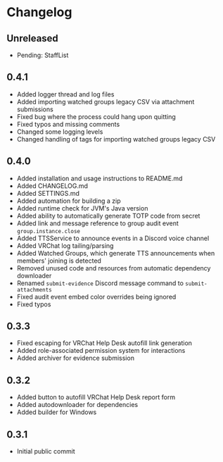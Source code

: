 
# Changelog

## Unreleased
  - Pending: StaffList

## 0.4.1
  - Added logger thread and log files
  - Added importing watched groups legacy CSV via attachment submissions
  - Fixed bug where the process could hang upon quitting
  - Fixed typos and missing comments
  - Changed some logging levels
  - Changed handling of tags for importing watched groups legacy CSV

## 0.4.0
  - Added installation and usage instructions to README.md
  - Added CHANGELOG.md
  - Added SETTINGS.md
  - Added automation for building a zip
  - Added runtime check for JVM's Java version
  - Added ability to automatically generate TOTP code from secret
  - Added link and message reference to group audit event `group.instance.close`
  - Added TTSService to announce events in a Discord voice channel
  - Added VRChat log tailing/parsing
  - Added Watched Groups, which generate TTS announcements when members' joining is detected
  - Removed unused code and resources from automatic dependency downloader
  - Renamed `submit-evidence` Discord message command to `submit-attachments`
  - Fixed audit event embed color overrides being ignored
  - Fixed typos

## 0.3.3
  - Fixed escaping for VRChat Help Desk autofill link generation
  - Added role-associated permission system for interactions
  - Added archiver for evidence submission

## 0.3.2
  - Added button to autofill VRChat Help Desk report form
  - Added autodownloader for dependencies
  - Added builder for Windows

## 0.3.1
  - Initial public commit
